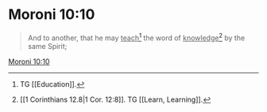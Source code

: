 # Moroni 10:10

> And to another, that he may <u>teach</u>[^a] the word of <u>knowledge</u>[^b] by the same Spirit;

[Moroni 10:10](https://www.churchofjesuschrist.org/study/scriptures/bofm/moro/10?lang=eng&id=p10#p10)


[^a]: TG [[Education]].
[^b]: [[1 Corinthians 12.8|1 Cor. 12:8]]. TG [[Learn, Learning]].
